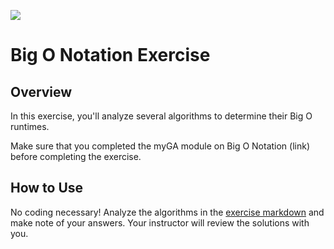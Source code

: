 ![](https://ga-dash.s3.amazonaws.com/production/assets/logo-9f88ae6c9c3871690e33280fcf557f33.png)

# Big O Notation Exercise

## Overview
In this exercise, you'll analyze several algorithms to determine their Big O runtimes.

Make sure that you completed the myGA module on Big O Notation (link) before completing the exercise.

## How to Use
No coding necessary! Analyze the algorithms in the [exercise markdown](BigOExercise.md) and make note of your answers. Your instructor will review the solutions with you.
